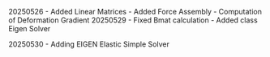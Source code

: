 20250526 - Added Linear Matrices
         - Added Force Assembly
         - Computation of Deformation Gradient
20250529 - Fixed Bmat calculation
         - Added class Eigen Solver
         
20250530 - Adding EIGEN Elastic Simple Solver 
